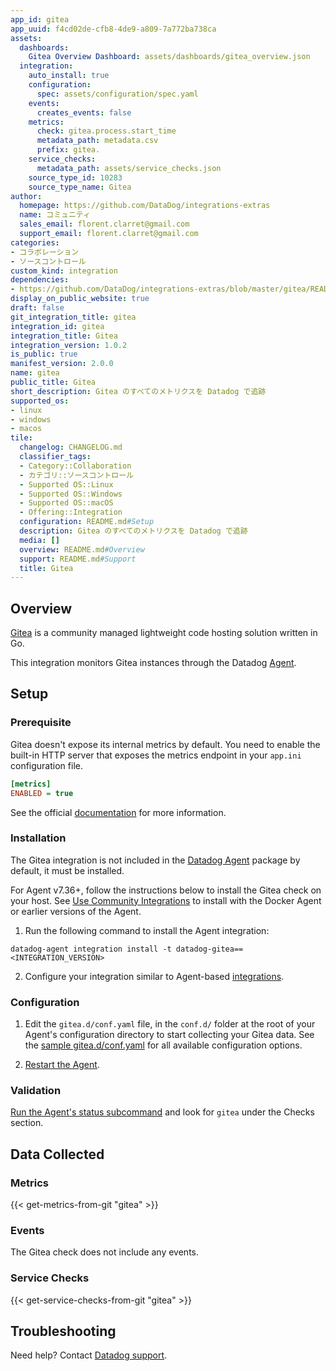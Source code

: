 ```yaml
---
app_id: gitea
app_uuid: f4cd02de-cfb8-4de9-a809-7a772ba738ca
assets:
  dashboards:
    Gitea Overview Dashboard: assets/dashboards/gitea_overview.json
  integration:
    auto_install: true
    configuration:
      spec: assets/configuration/spec.yaml
    events:
      creates_events: false
    metrics:
      check: gitea.process.start_time
      metadata_path: metadata.csv
      prefix: gitea.
    service_checks:
      metadata_path: assets/service_checks.json
    source_type_id: 10283
    source_type_name: Gitea
author:
  homepage: https://github.com/DataDog/integrations-extras
  name: コミュニティ
  sales_email: florent.clarret@gmail.com
  support_email: florent.clarret@gmail.com
categories:
- コラボレーション
- ソースコントロール
custom_kind: integration
dependencies:
- https://github.com/DataDog/integrations-extras/blob/master/gitea/README.md
display_on_public_website: true
draft: false
git_integration_title: gitea
integration_id: gitea
integration_title: Gitea
integration_version: 1.0.2
is_public: true
manifest_version: 2.0.0
name: gitea
public_title: Gitea
short_description: Gitea のすべてのメトリクスを Datadog で追跡
supported_os:
- linux
- windows
- macos
tile:
  changelog: CHANGELOG.md
  classifier_tags:
  - Category::Collaboration
  - カテゴリ::ソースコントロール
  - Supported OS::Linux
  - Supported OS::Windows
  - Supported OS::macOS
  - Offering::Integration
  configuration: README.md#Setup
  description: Gitea のすべてのメトリクスを Datadog で追跡
  media: []
  overview: README.md#Overview
  support: README.md#Support
  title: Gitea
---
```


<!--  SOURCED FROM https://github.com/DataDog/integrations-extras -->


## Overview

[Gitea][1] is a community managed lightweight code hosting solution written in Go.

This integration monitors Gitea instances through the Datadog [Agent][2].

## Setup

### Prerequisite

Gitea doesn't expose its internal metrics by default. You need to enable the built-in HTTP server that exposes the metrics endpoint in your `app.ini` configuration file.

```ini
[metrics]
ENABLED = true
```

See the official [documentation][1] for more information.

### Installation

The Gitea integration is not included in the [Datadog Agent][3] package by default, it must be installed.

For Agent v7.36+, follow the instructions below to install the Gitea check on your host. See [Use Community Integrations][4] to install with the Docker Agent or earlier versions of the Agent.

1. Run the following command to install the Agent integration:

```shell
datadog-agent integration install -t datadog-gitea==<INTEGRATION_VERSION>
```

2. Configure your integration similar to Agent-based [integrations][5].

### Configuration

1. Edit the `gitea.d/conf.yaml` file, in the `conf.d/` folder at the root of your Agent's configuration directory to start collecting your Gitea data. See the [sample gitea.d/conf.yaml][6] for all available configuration options.

2. [Restart the Agent][7].

### Validation

[Run the Agent's status subcommand][8] and look for `gitea` under the Checks section.

## Data Collected

### Metrics
{{< get-metrics-from-git "gitea" >}}


### Events

The Gitea check does not include any events.

### Service Checks
{{< get-service-checks-from-git "gitea" >}}


## Troubleshooting

Need help? Contact [Datadog support][11].

[1]: https://docs.gitea.io/en-us/
[2]: https://docs.datadoghq.com/ja/agent/
[3]: https://app.datadoghq.com/account/settings/agent/latest
[4]: https://docs.datadoghq.com/ja/agent/guide/use-community-integrations/
[5]: https://docs.datadoghq.com/ja/getting_started/integrations/
[6]: https://github.com/DataDog/integrations-extras/blob/master/gitea/datadog_checks/gitea/data/conf.yaml.example
[7]: https://docs.datadoghq.com/ja/agent/guide/agent-commands/#start-stop-and-restart-the-agent
[8]: https://docs.datadoghq.com/ja/agent/guide/agent-commands/#agent-status-and-information
[9]: https://github.com/DataDog/integrations-extras/blob/master/gitea/metadata.csv
[10]: https://github.com/DataDog/integrations-extras/blob/master/gitea/assets/service_checks.json
[11]: https://docs.datadoghq.com/ja/help/